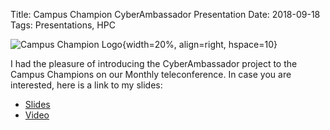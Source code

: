 Title: Campus Champion CyberAmbassador Presentation
Date: 2018-09-18
Tags: Presentations, HPC

![Campus Champion Logo](https://www.xsede.org/wwwteragrid/archive/image/image_gallery%3Fuuid=554fecca-1a37-44d0-826f-afad9470153d&groupId=298192&t=1291845274821){width=20%, align=right, hspace=10}

I had the pleasure of introducing the CyberAmbassador project to the Campus Champions on our Monthly teleconference.  In case you are interested, here is a link to my slides:

- [Slides](//colbrydi.github.io/images/20180917-CC-CyberAmbassador-intro.pdf)
- [Video](https://youtu.be/3ogGWt1fYGA)
